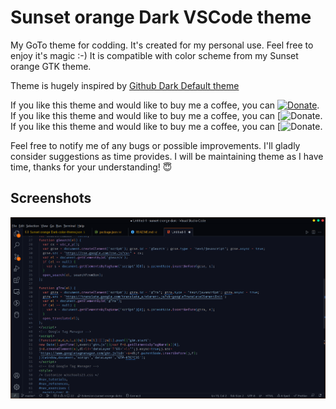 # Sunset orange Dark VSCode theme

My GoTo theme for codding. It's created for my personal use. Feel free to enjoy it's magic :-) It is compatible with color scheme from my Sunset orange GTK theme.

Theme is hugely inspired by [Github Dark Default theme](https://marketplace.visualstudio.com/items?itemName=GitHub.github-vscode-theme)

If you like this theme and would like to buy me a coffee, you can [![Donate](https://img.shields.io/badge/PayPal-me-ff6a00.svg)](https://paypal.me/thekomer).
If you like this theme and would like to buy me a coffee, you can [![Donate](https://img.shields.io/badge/PayPal-Donate-009CDE.svg?style=plastic&logo=paypal).
If you like this theme and would like to buy me a coffee, you can [![Donate](https://img.shields.io/badge/PayPal-Donate-ff6a00.svg?style=plastic&logo=paypal).

Feel free to notify me of any bugs or possible improvements. I'll gladly consider suggestions as time provides.
I will be maintaining theme as I have time, thanks for your understanding! 😇

## Screenshots

![Window screenshot](https://raw.githubusercontent.com/thekomer/Sunset-orange-VSCode-theme/master/media/Screenshot.png)
